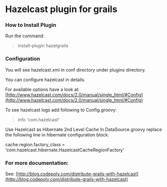 # Hazelcast plugin for grails

### How to Install Plugin

Run the command:

> install-plugin hazelgrails

### Configuration
You will see hazelcast.xml in conf directory under plugins directory.

You can configure hazelcast in details.

For available options have a look at:
[http://www.hazelcast.com/docs/2.0/manual/single_html/#Config](http://www.hazelcast.com/docs/2.0/manual/single_html/#Config)

To see hazelcast logs add following to Config.groovy:
> info 'com.hazelcast'

Use Hazelcast as Hibernate 2nd Level Cache
In DataSource.groovy replace the following line in hibernate configuration block.

cache.region.factory_class = 'com.hazelcast.hibernate.HazelcastCacheRegionFactory'

### For more documentation:
See:
[http://blog.codepoly.com/distribute-grails-with-hazelcast](http://blog.codepoly.com/distribute-grails-with-hazelcast)